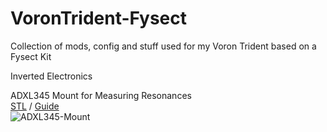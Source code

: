 # VoronTrident-Fysect
Collection of mods, config and stuff used for my Voron Trident based on a Fysect Kit

Inverted Electronics


ADXL345 Mount for Measuring Resonances  
[STL](https://cults3d.com/en/3d-model/tool/adxl345-mount-voron-2-4) / [Guide](https://www.klipper3d.org/Measuring_Resonances.html)  
![ADXL345-Mount](https://ibb.co/RYk8vNc)  
